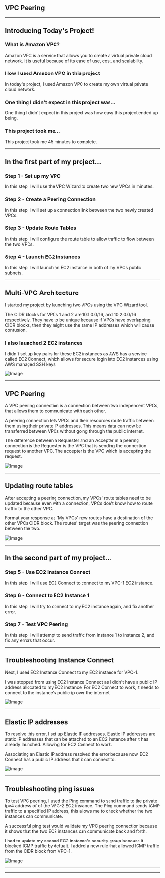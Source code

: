 

## VPC Peering


---

## Introducing Today's Project!

### What is Amazon VPC?

Amazon VPC is a service that allows you to create a virtual private cloud network. It is useful because of its ease of use, cost, and scalability.

### How I used Amazon VPC in this project

In today's project, I used Amazon VPC to create my own virtual private cloud network.

### One thing I didn't expect in this project was...

One thing I didn't expect in this project was how easy this project ended up being.

### This project took me...

This project took me 45 minutes to complete.

---

## In the first part of my project...

### Step 1 - Set up my VPC

In this step, I will use the VPC Wizard to create two new VPCs in minutes.

### Step 2 - Create a Peering Connection

In this step, I will set up a connection link between the two newly created VPCs.

### Step 3 - Update Route Tables

In this step, I will configure the route table to allow traffic to flow between the two VPCs.

### Step 4 - Launch EC2 Instances

In this step, I will launch an EC2 instance in both of my VPCs public subnets.

---

## Multi-VPC Architecture

I started my project by launching two VPCs using the VPC Wizard tool.

The CIDR blocks for VPCs 1 and 2 are 10.1.0.0/16, and 10.2.0.0/16 respectively. They have to be unique because if VPCs have overlapping CIDR blocks, then they might use the same IP addresses which will cause confusion.

### I also launched 2 EC2 instances

I didn't set up key pairs for these EC2 instances as AWS has a service called EC2 Connect, which allows for secure login into EC2 instances using AWS managed SSH keys.

![Image](http://learn.nextwork.org/intense_azure_festive_sow/uploads/aws-networks-peering_11111111)

---

## VPC Peering

A VPC peering connection is a connection between two independent VPCs, that allows them to communicate with each other.

A peering connection lets VPCs and their resources route traffic between them using their private IP addresses. This means data can now be transferred between VPCs without going through the public internet.

The difference between a Requester and an Accepter in a peering connection is the Requester is the VPC that is sending the connection request to another VPC. The accepter is the VPC which is accepting the request.

![Image](http://learn.nextwork.org/intense_azure_festive_sow/uploads/aws-networks-peering_1cbb1b88)

---

## Updating route tables

After accepting a peering connection, my VPCs' route tables need to be updated because even with a connection, VPCs don't know how to route traffic to the other VPC.

Format your response as 'My VPCs' new routes have a destination of the other VPCs CIDR block. The routes' target was the peering connection between the two.

![Image](http://learn.nextwork.org/intense_azure_festive_sow/uploads/aws-networks-peering_4a9e8014)

---

## In the second part of my project...

### Step 5 - Use EC2 Instance Connect

In this step, I will use EC2 Connect to connect to my VPC-1 EC2 instance.

### Step 6 - Connect to EC2 Instance 1

In this step, I will try to connect to my EC2 instance again, and fix another error.

### Step 7 - Test VPC Peering

In this step, I will attempt to send traffic from instance 1 to instance 2, and fix any errors that occur.

---

## Troubleshooting Instance Connect

Next, I used EC2 Instance Connect to my EC2 instance for VPC-1.

I was stopped from using EC2 Instance Connect as I didn't have a public IP address allocated to my EC2 instance. For EC2 Connect to work, it needs to connect to the instance's public ip over the internet.

![Image](http://learn.nextwork.org/intense_azure_festive_sow/uploads/aws-networks-peering_7685490c)

---

## Elastic IP addresses

To resolve this error, I set up Elastic IP addresses. Elastic IP addresses are static IP addresses that can be attached to an EC2 instance after it has already launched. Allowing for EC2 Connect to work.

Associating an Elastic IP address resolved the error because now, EC2 Connect has a public IP address that it can connect to.

![Image](http://learn.nextwork.org/intense_azure_festive_sow/uploads/aws-networks-peering_45663498)

---

## Troubleshooting ping issues

To test VPC peering, I used the Ping command to send traffic to the private ipv4 address of of the VPC-2 EC2 instance. The Ping command sends ICMP traffic to a specified IP address, this allows me to check whether the two instances can communicate.

A successful ping test would validate my VPC peering connection because it shows that the two EC2 instances can communicate back and forth.

I had to update my second EC2 instance's security group because it blocked ICMP traffic by defualt. I added a new rule that allowed ICMP traffic from the CIDR block from VPC-1.

![Image](http://learn.nextwork.org/intense_azure_festive_sow/uploads/aws-networks-peering_7a29d352)

---

---
